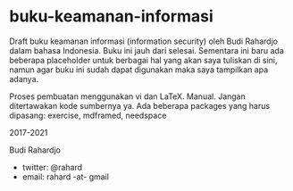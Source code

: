 # buku-keamanan-informasi

Draft buku keamanan informasi (information security) oleh Budi Rahardjo
dalam bahasa Indonesia.
Buku ini jauh dari selesai. Sementara ini baru ada beberapa placeholder
untuk berbagai hal yang akan saya tuliskan di sini, namun agar buku ini sudah
dapat digunakan maka saya tampilkan apa adanya.


Proses pembuatan menggunakan vi dan LaTeX. Manual.
Jangan ditertawakan kode sumbernya ya.
Ada beberapa packages yang harus dipasang: exercise, mdframed, needspace

2017-2021

Budi Rahardjo

* twitter: @rahard
* email: rahard -at- gmail
